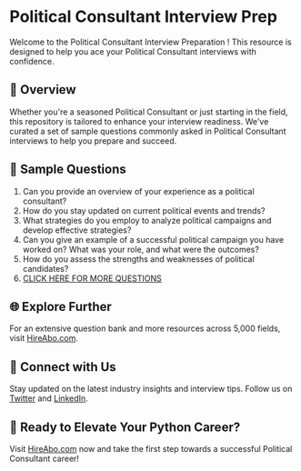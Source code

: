 # Political Consultant Interview Prep

Welcome to the Political Consultant Interview Preparation ! This resource is designed to help you ace your Political Consultant interviews with confidence.

## 🚀 Overview

Whether you're a seasoned Political Consultant or just starting in the field, this repository is tailored to enhance your interview readiness. We've curated a set of sample questions commonly asked in Political Consultant interviews to help you prepare and succeed.

## 📝 Sample Questions

1. Can you provide an overview of your experience as a political consultant?
2. How do you stay updated on current political events and trends?
3. What strategies do you employ to analyze political campaigns and develop effective strategies?
4. Can you give an example of a successful political campaign you have worked on? What was your role, and what were the outcomes?
5. How do you assess the strengths and weaknesses of political candidates?
6. [CLICK HERE FOR MORE QUESTIONS](https://hireabo.com/job/7_3_4/Political%20Consultant)

## 🌐 Explore Further

For an extensive question bank and more resources across 5,000 fields, visit [HireAbo.com](https://www.hireabo.com).

## 📱 Connect with Us

Stay updated on the latest industry insights and interview tips. Follow us on [Twitter](https://twitter.com/hireabo) and [LinkedIn](https://www.linkedin.com/in/hire-abo-3609972a8/).

## 🚀 Ready to Elevate Your Python Career?

Visit [HireAbo.com](https://www.hireabo.com) now and take the first step towards a successful Political Consultant career!